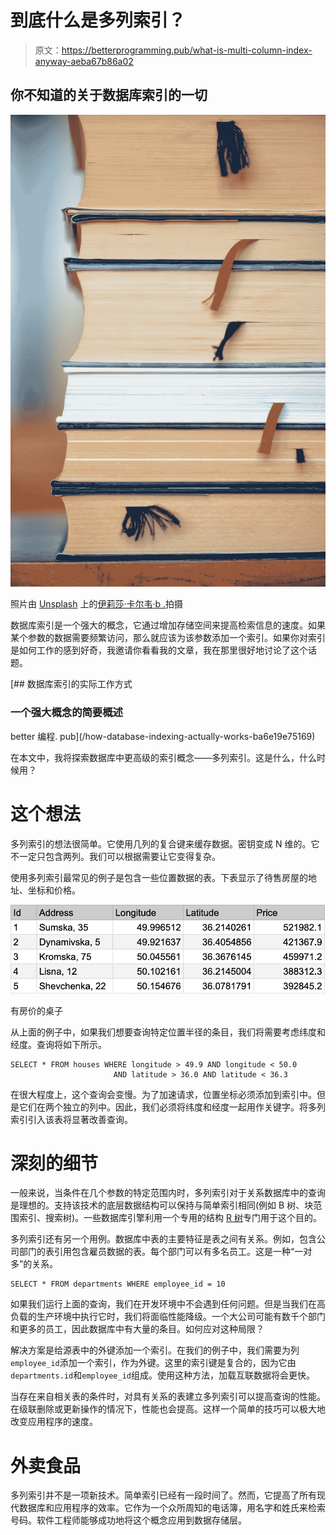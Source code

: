 # 到底什么是多列索引？

> 原文：<https://betterprogramming.pub/what-is-multi-column-index-anyway-aeba67b86a02>

## 你不知道的关于数据库索引的一切

![](img/7cf86d829a1919edbf2825ff28b828bd.png)

照片由 [Unsplash](https://unsplash.com/s/photos/bookmark?utm_source=unsplash&utm_medium=referral&utm_content=creditCopyText) 上的[伊莉莎·卡尔韦·b .](https://unsplash.com/@elisa_cb?utm_source=unsplash&utm_medium=referral&utm_content=creditCopyText)拍摄

数据库索引是一个强大的概念，它通过增加存储空间来提高检索信息的速度。如果某个参数的数据需要频繁访问，那么就应该为该参数添加一个索引。如果你对索引是如何工作的感到好奇，我邀请你看看我的文章，我在那里很好地讨论了这个话题。

[](/how-database-indexing-actually-works-ba6e19e75169) [## 数据库索引的实际工作方式

### 一个强大概念的简要概述

better 编程. pub](/how-database-indexing-actually-works-ba6e19e75169) 

在本文中，我将探索数据库中更高级的索引概念——多列索引。这是什么，什么时候用？

# 这个想法

多列索引的想法很简单。它使用几列的复合键来缓存数据。密钥变成 N 维的。它不一定只包含两列。我们可以根据需要让它变得复杂。

使用多列索引最常见的例子是包含一些位置数据的表。下表显示了待售房屋的地址、坐标和价格。

![](img/c4eafd7d360b66ae7e8135ac4fa73c85.png)

有房价的桌子

从上面的例子中，如果我们想要查询特定位置半径的条目，我们将需要考虑纬度和经度。查询将如下所示。

```
SELECT * FROM houses WHERE longitude > 49.9 AND longitude < 50.0
                       AND latitude > 36.0 AND latitude < 36.3
```

在很大程度上，这个查询会变慢。为了加速请求，位置坐标必须添加到索引中。但是它们在两个独立的列中。因此，我们必须将纬度和经度一起用作关键字。将多列索引引入该表将显著改善查询。

# 深刻的细节

一般来说，当条件在几个参数的特定范围内时，多列索引对于关系数据库中的查询是理想的。支持该技术的底层数据结构可以保持与简单索引相同(例如 B 树、块范围索引、搜索树)。一些数据库引擎利用一个专用的结构 [R 树](https://en.wikipedia.org/wiki/R-tree)专门用于这个目的。

多列索引还有另一个用例。数据库中表的主要特征是表之间有关系。例如，包含公司部门的表引用包含雇员数据的表。每个部门可以有多名员工。这是一种“一对多”的关系。

```
SELECT * FROM departments WHERE employee_id = 10
```

如果我们运行上面的查询，我们在开发环境中不会遇到任何问题。但是当我们在高负载的生产环境中执行它时，我们将面临性能降级。一个大公司可能有数千个部门和更多的员工，因此数据库中有大量的条目。如何应对这种局限？

解决方案是给源表中的外键添加一个索引。在我们的例子中，我们需要为列`employee_id`添加一个索引，作为外键。这里的索引键是复合的，因为它由`departments.id`和`employee_id`组成。使用这种方法，加载互联数据将会更快。

当存在来自相关表的条件时，对具有关系的表建立多列索引可以提高查询的性能。在级联删除或更新操作的情况下，性能也会提高。这样一个简单的技巧可以极大地改变应用程序的速度。

# 外卖食品

多列索引并不是一项新技术。简单索引已经有一段时间了。然而，它提高了所有现代数据库和应用程序的效率。它作为一个众所周知的电话簿，用名字和姓氏来检索号码。软件工程师能够成功地将这个概念应用到数据存储层。